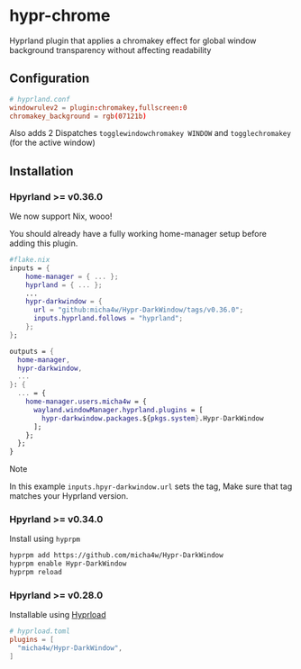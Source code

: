 # hypr-chrome
Hyprland plugin that applies a chromakey effect for global window background transparency without affecting readability

## Configuration
```conf
# hyprland.conf
windowrulev2 = plugin:chromakey,fullscreen:0
chromakey_background = rgb(07121b)
```

Also adds 2 Dispatches `togglewindowchromakey WINDOW` and `togglechromakey` (for the active window)

## Installation

### Hpyrland >= v0.36.0
We now support Nix, wooo!

You should already have a fully working home-manager setup before adding this plugin.
```nix
#flake.nix
inputs = {
    home-manager = { ... };
    hyprland = { ... };
    ...
    hypr-darkwindow = {
      url = "github:micha4w/Hypr-DarkWindow/tags/v0.36.0";
      inputs.hyprland.follows = "hyprland";
    };
};

outputs = {
  home-manager,
  hypr-darkwindow,
  ...
}: {
  ... = {
    home-manager.users.micha4w = {
      wayland.windowManager.hyprland.plugins = [
        hypr-darkwindow.packages.${pkgs.system}.Hypr-DarkWindow
      ];
    };
  };
}
```

> [!NOTE]
> In this example `inputs.hpyr-darkwindow.url` sets the tag, Make sure that tag matches your Hyprland version.


### Hpyrland >= v0.34.0
Install using `hyprpm`
```sh
hyprpm add https://github.com/micha4w/Hypr-DarkWindow
hyprpm enable Hypr-DarkWindow
hyprpm reload
```

### Hpyrland >= v0.28.0
Installable using [Hyprload](https://github.com/duckonaut/hyprload)
```toml
# hyprload.toml
plugins = [
  "micha4w/Hypr-DarkWindow",
]
```
